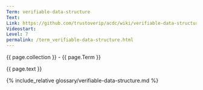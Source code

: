 ```yaml
---
Term: verifiable-data-structure
Text: 
Link: https://github.com/trustoverip/acdc/wiki/verifiable-data-structure.md
Videostart: 
Level: 7
permalink: /term_verifiable-data-structure.html
---
```


{{ page.collection }} - {{ page.Term }}

   {{ page.text }}

{% include_relative glossary/verifiable-data-structure.md %}
